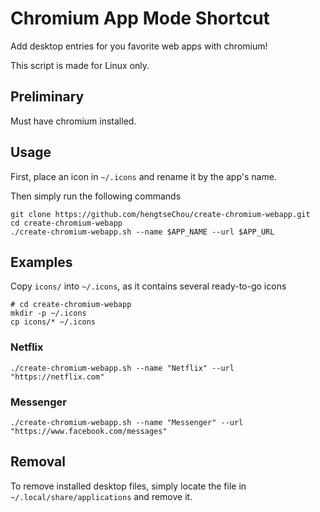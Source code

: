 # Chromium App Mode Shortcut

Add desktop entries for you favorite web apps with chromium!

This script is made for Linux only.

## Preliminary

Must have chromium installed.

## Usage

First, place an icon in `~/.icons` and rename it by the app's name.

Then simply run the following commands

```
git clone https://github.com/hengtseChou/create-chromium-webapp.git
cd create-chromium-webapp
./create-chromium-webapp.sh --name $APP_NAME --url $APP_URL
```

## Examples

Copy `icons/` into `~/.icons`, as it contains several ready-to-go icons

```
# cd create-chromium-webapp
mkdir -p ~/.icons
cp icons/* ~/.icons
```

### Netflix

```
./create-chromium-webapp.sh --name "Netflix" --url "https://netflix.com"
```

### Messenger

```
./create-chromium-webapp.sh --name "Messenger" --url "https://www.facebook.com/messages"
```

## Removal

To remove installed desktop files, simply locate the file in `~/.local/share/applications` and remove it.
